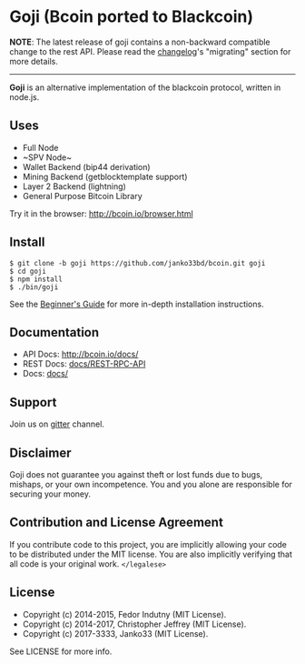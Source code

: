 # Goji (Bcoin ported to Blackcoin)

__NOTE__: The latest release of goji contains a non-backward compatible change
to the rest API. Please read the [changelog]'s "migrating" section for more
details.

---

**Goji** is an alternative implementation of the blackcoin protocol, written in
node.js.

## Uses

- Full Node
- ~SPV Node~
- Wallet Backend (bip44 derivation)
- Mining Backend (getblocktemplate support)
- Layer 2 Backend (lightning)
- General Purpose Bitcoin Library

Try it in the browser: http://bcoin.io/browser.html

## Install

```
$ git clone -b goji https://github.com/janko33bd/bcoin.git goji
$ cd goji
$ npm install
$ ./bin/goji
```

See the [Beginner's Guide][guide] for more in-depth installation instructions.

## Documentation

- API Docs: http://bcoin.io/docs/
- REST Docs: [docs/REST-RPC-API](docs/REST-RPC-API.md)
- Docs: [docs/](docs/README.md)

## Support

Join us on [gitter][gitter] channel.

## Disclaimer

Goji does not guarantee you against theft or lost funds due to bugs, mishaps,
or your own incompetence. You and you alone are responsible for securing your
money.

## Contribution and License Agreement

If you contribute code to this project, you are implicitly allowing your code
to be distributed under the MIT license. You are also implicitly verifying that
all code is your original work. `</legalese>`

## License

- Copyright (c) 2014-2015, Fedor Indutny (MIT License).
- Copyright (c) 2014-2017, Christopher Jeffrey (MIT License).
- Copyright (c) 2017-3333, Janko33 (MIT License).

See LICENSE for more info.

[purse]: https://purse.io
[guide]: https://github.com/bcoin-org/bcoin/blob/master/docs/Beginner's-Guide.md
[gitter]: https://gitter.im/BlackCoin_Hub
[changelog]: https://github.com/bcoin-org/bcoin/blob/master/CHANGELOG.md
